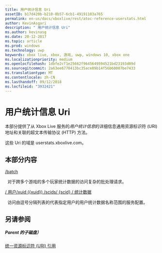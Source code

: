 ```yaml
---
title: 用户统计信息 Uri
assetID: b17d420b-b210-0b57-6cb1-49191103a765
permalink: en-us/docs/xboxlive/rest/atoc-reference-userstats.html
author: KevinAsgari
description: " 用户统计信息 Uri"
ms.author: kevinasg
ms.date: 20-12-2017
ms.topic: article
ms.prod: windows
ms.technology: uwp
keywords: xbox live, xbox, 游戏, uwp, windows 10, xbox one
ms.localizationpriority: medium
ms.openlocfilehash: 1dbfe2cf1e25662f9645649594521bd23193d09d
ms.sourcegitcommit: 2a63ee6770413bc35ace09b14f56b60007be7433
ms.translationtype: MT
ms.contentlocale: zh-CN
ms.lasthandoff: 09/12/2018
ms.locfileid: "3932421"
---
```

# <a name="user-statistics-uris"></a>用户统计信息 Uri
 
本部分提供了从 Xbox Live 服务的*用户统计信息*的详细信息通用资源标识符 (URI) 地址和关联的超文本传输协议 (HTTP) 方法。
 
这些 Uri 的域是 userstats.xboxlive.com。
 
<a id="ID4EDB"></a>

 
## <a name="in-this-section"></a>本部分内容

[/batch](uri-batch.md)

&nbsp;&nbsp;对于跨多个游戏的多个玩家统计数据的访问复杂的批处理请求。

[/ 用户/xuid ({xuid}) /scids/ {scid} / 统计数据](uri-usersxuidscidsscidstats.md)

&nbsp;&nbsp;访问由逗号分隔列表的代表指定用户的用户统计数据名称范围的服务配置。
 
<a id="ID4EMB"></a>

 
## <a name="see-also"></a>另请参阅
 
<a id="ID4EOB"></a>

 
##### <a name="parent"></a>Parent 的子磁盘） 

[统一资源标识符 (URI) 引用](../atoc-xboxlivews-reference-uris.md)

   